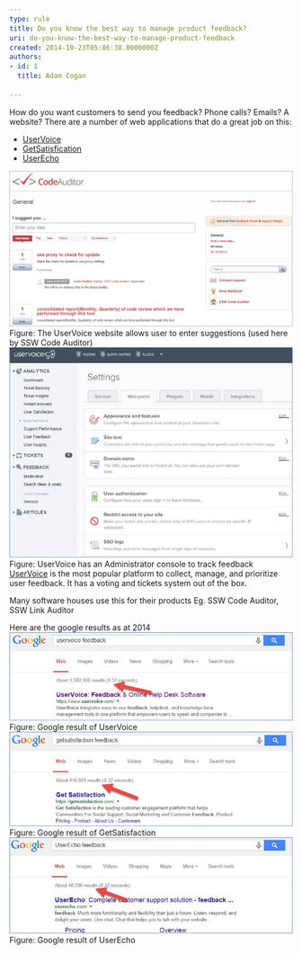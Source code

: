 ```yaml
---
type: rule
title: Do you know the best way to manage product feedback?
uri: do-you-know-the-best-way-to-manage-product-feedback
created: 2014-10-23T05:06:38.0000000Z
authors:
- id: 1
  title: Adam Cogan

---
```


 
​​​How do you want customers to send you feedback? Phone calls? Emails? A website? 
There are a number of web applications that do a great job on this:
 
- [UserVoice​](https://www.uservoice.com/)
- [GetSatisfication​](https://getsatisfaction.com/corp/)
- [UserEcho​​](https://userecho.com/)

 ![codeauditoruservoice.jpg](codeauditoruservoice.jpg) Figure: The UserVoice website allows user to enter suggestions (used here by SSW Code Auditor)![admin.jpg](admin.jpg) Figure: UserVoice has an Administrator console to track feedback 
[UserVoice](https://www.uservoice.com/) is the most popular platform to collect, manage, and prioritize user feedback. It has a voting and tickets system out of the box.

Many software houses use this for their products E​g. SSW Code Auditor, SSW Link Auditor


Here are the google results as at 2014
![uservoice.jp.jpg](uservoice.jp.jpg) Figure: Google result of UserVoice![getsatisfaction.jpg](getsatisfaction.jpg) Figure: Google result of GetSatisfaction ![googleresultuserecho.jpg](googleresultuserecho.jpg) Figure: Google result of UserEcho 


